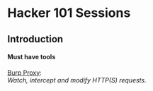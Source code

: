 # Hacker 101 Sessions

## Introduction

#### Must have tools

[Burp Proxy](https://portswigger.net/burp):  
_Watch, intercept and modify HTTP(S) requests._

